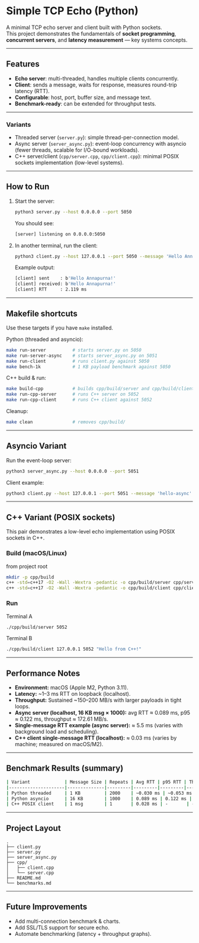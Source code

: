 # Simple TCP Echo (Python)

A minimal TCP echo server and client built with Python sockets.  
This project demonstrates the fundamentals of **socket programming**,  
**concurrent servers**, and **latency measurement** — key systems concepts.

---

## Features

- **Echo server**: multi-threaded, handles multiple clients concurrently.
- **Client**: sends a message, waits for response, measures round-trip latency (RTT).
- **Configurable**: host, port, buffer size, and message text.
- **Benchmark-ready**: can be extended for throughput tests.

---

### Variants

- Threaded server (`server.py`): simple thread-per-connection model.
- Async server (`server_async.py`): event-loop concurrency with asyncio (fewer threads, scalable for I/O-bound workloads).
- C++ server/client (`cpp/server.cpp`, `cpp/client.cpp`): minimal POSIX sockets implementation (low-level systems).

---

## How to Run

1. Start the server:

   ```bash
   python3 server.py --host 0.0.0.0 --port 5050
   ```

   You should see:

   ```bash
   [server] listening on 0.0.0.0:5050
   ```

2. In another terminal, run the client:

   ```bash
   python3 client.py --host 127.0.0.1 --port 5050 --message 'Hello Annapurna!'
   ```

   Example output:

   ```bash
   [client] sent    : b'Hello Annapurna!'
   [client] received: b'Hello Annapurna!'
   [client] RTT     : 2.119 ms
   ```

---

## Makefile shortcuts

Use these targets if you have `make` installed.

Python (threaded and asyncio):

```bash
make run-server          # starts server.py on 5050
make run-server-async    # starts server_async.py on 5051
make run-client          # runs client.py against 5050
make bench-1k            # 1 KB payload benchmark against 5050
```

C++ build & run:

```bash
make build-cpp           # builds cpp/build/server and cpp/build/client
make run-cpp-server      # runs C++ server on 5052
make run-cpp-client      # runs C++ client against 5052
```

Cleanup:

```bash
make clean               # removes cpp/build/
```

---

## Asyncio Variant

Run the event-loop server:

```bash
python3 server_async.py --host 0.0.0.0 --port 5051
```

Client example:

```bash
python3 client.py --host 127.0.0.1 --port 5051 --message 'hello-async'
```

---

## C++ Variant (POSIX sockets)

This pair demonstrates a low-level echo implementation using POSIX sockets in C++.

### Build (macOS/Linux)

from project root

```bash
mkdir -p cpp/build
c++ -std=c++17 -O2 -Wall -Wextra -pedantic -o cpp/build/server cpp/server.cpp
c++ -std=c++17 -O2 -Wall -Wextra -pedantic -o cpp/build/client cpp/client.cpp
```

### Run

Terminal A

```bash
./cpp/build/server 5052
```

Terminal B

```bash
./cpp/build/client 127.0.0.1 5052 "Hello from C++!"
```

---

## Performance Notes

- **Environment:** macOS (Apple M2, Python 3.11).  
- **Latency:** ~1–3 ms RTT on loopback (localhost).  
- **Throughput:** Sustained ~150–200 MB/s with larger payloads in tight loops.  
- **Async server (localhost, 16 KB msg × 1000):** avg RTT ≈ 0.089 ms, p95 ≈ 0.122 ms, throughput ≈ 172.61 MB/s.
- **Single-message RTT example (async server):** ≈ 5.5 ms (varies with background load and scheduling).
- **C++ client single-message RTT (localhost):** ≈ 0.03 ms (varies by machine; measured on macOS/M2).

---

## Benchmark Results (summary)

```bash
| Variant             | Message Size | Repeats | Avg RTT | p95 RTT | Throughput |
|---------------------|--------------|---------|---------|---------|------------|
| Python threaded     | 1 KB         | 2000    | ~0.030 ms | ~0.053 ms | 32 MB/s |
| Python asyncio      | 16 KB        | 1000    | 0.089 ms | 0.122 ms | 173 MB/s |
| C++ POSIX client    | 1 msg        | 1       | 0.028 ms | -       | - |
```

---

## Project Layout

```text
.
├── client.py  
├── server.py  
├── server_async.py  
├── cpp/  
│   ├── client.cpp  
│   └── server.cpp  
├── README.md  
└── benchmarks.md
```

---

## Future Improvements

- Add multi-connection benchmark & charts.
- Add SSL/TLS support for secure echo.
- Automate benchmarking (latency + throughput graphs).
